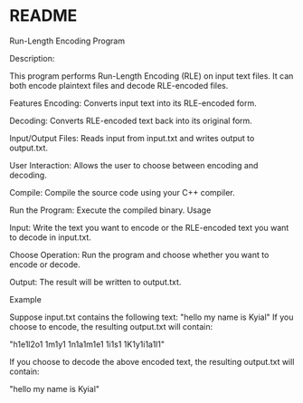 # README
Run-Length Encoding Program

Description: 

This program performs Run-Length Encoding (RLE) on input text files. 
It can both encode plaintext files and decode RLE-encoded files.

Features 
Encoding: Converts input text into its RLE-encoded form.

Decoding: Converts RLE-encoded text back into its original form.

Input/Output Files:
Reads input from input.txt and writes output to output.txt.

User Interaction: 
Allows the user to choose between encoding and decoding.

Compile:
Compile the source code using your C++ compiler.

Run the Program: Execute the compiled binary.
Usage

Input: 
Write the text you want to encode or the RLE-encoded text you want to decode in input.txt.

Choose Operation: 
Run the program and choose whether you want to encode or decode.

Output: 
The result will be written to output.txt.

Example

Suppose input.txt contains the following text:
"hello my name is Kyial"
If you choose to encode, 
the resulting output.txt will contain:

"h1e1l2o1 1m1y1 1n1a1m1e1 1i1s1 1K1y1i1a1l1"

If you choose to decode the above encoded text, 
the resulting output.txt will contain:

"hello my name is Kyial"
